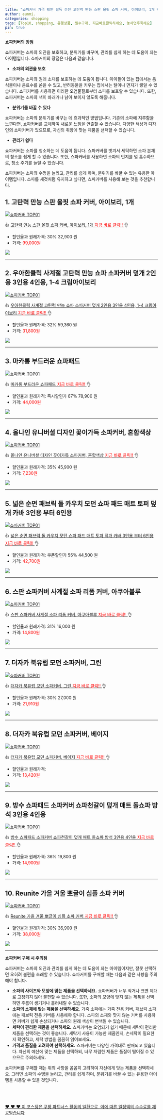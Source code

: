 ```yaml
---
title: "쇼파커버 가격 확인 필독 추천 고탄력 만능 스판 올핏 쇼파 커버, 아이보리, 1개 비교 장점 구매가이드"
author: eunmi.
categories: shopping
tags: [Top10, shopping, 유행상품, 필수구매, 지금바로클릭하세요, 놓치면후회해요]
pin: true
---
```

**쇼파커버의 장점**

쇼파커버는 소파의 외관을 보호하고, 분위기를 바꾸며, 관리를 쉽게 하는 데 도움이 되는 아이템입니다. 쇼파커버의 장점은 다음과 같습니다.

* **소파의 외관을 보호**

쇼파커버는 소파의 원래 소재를 보호하는 데 도움이 됩니다. 아이들이 있는 집에서는 음식물이나 음료수를 쏟을 수 있고, 반려동물을 키우는 집에서는 털이나 먼지가 쌓일 수 있습니다. 쇼파커버를 사용하면 이러한 오염물질로부터 소파를 보호할 수 있습니다. 또한, 쇼파커버는 소파의 색이 바래거나 낡아 보이지 않도록 해줍니다.

* **분위기를 바꿀 수 있다**

쇼파커버는 소파의 분위기를 바꾸는 데 효과적인 방법입니다. 기존의 소파에 지루함을 느낀다면, 쇼파커버를 교체하여 새로운 느낌을 연출할 수 있습니다. 다양한 색상과 디자인의 쇼파커버가 있으므로, 자신의 취향에 맞는 제품을 선택할 수 있습니다.

* **관리가 쉽다**

쇼파커버는 소파를 청소하는 데 도움이 됩니다. 쇼파커버를 벗겨서 세탁하면 소파 본체의 청소를 쉽게 할 수 있습니다. 또한, 쇼파커버를 사용하면 소파의 먼지를 덜 흡수하므로, 청소 주기를 늘릴 수 있습니다.

쇼파커버는 소파의 수명을 늘리고, 관리를 쉽게 하며, 분위기를 바꿀 수 있는 유용한 아이템입니다. 소파를 새것처럼 유지하고 싶다면, 쇼파커버를 사용해 보는 것을 추천합니다.

   

## 1. 고탄력 만능 스판 올핏 쇼파 커버, 아이보리, 1개

[![쇼파커버 TOP01](https://thumbnail8.coupangcdn.com/thumbnails/remote/230x230ex/image/retail/images/446456166167808-11788f3f-f0d7-4068-ab10-a17030d187ed.jpg)](https://link.coupang.com/re/AFFSDP?lptag=AF3617701&subid=GithubCoopas&pageKey=7201023890&traceid=V0-153&itemId=18202379359&vendorItemId=85350798468)


👍 [고탄력 만능 스판 올핏 쇼파 커버, 아이보리, 1개 <font color=red> 지금 바로 클릭!! </font> ](https://link.coupang.com/re/AFFSDP?lptag=AF3617701&subid=GithubCoopas&pageKey=7201023890&traceid=V0-153&itemId=18202379359&vendorItemId=85350798468) 👌 


- 할인율과 원래가격: 30%  32,900   원
- 가격: <span style='color:red'>99,000원</span>

[![](/discount_price.png)](https://link.coupang.com/re/AFFSDP?lptag=AF3617701&subid=GithubCoopas&pageKey=7201023890&traceid=V0-153&itemId=18202379359&vendorItemId=85350798468)

---


   

## 2. 우아한클릭 사계절 고탄력 만능 쇼파 소파커버 덮개 2인용 3인용 4인용, 1-4 크림아이보리

[![쇼파커버 TOP01](https://thumbnail8.coupangcdn.com/thumbnails/remote/230x230ex/image/vendor_inventory/8973/bab0c7cfa99cf3a8c4f1323bf191f03510702065d3c88e60ef41092194e0.jpg)](https://link.coupang.com/re/AFFSDP?lptag=AF3617701&subid=GithubCoopas&pageKey=1467466758&traceid=V0-153&itemId=2523751331&vendorItemId=72130366099)


👍 [우아한클릭 사계절 고탄력 만능 쇼파 소파커버 덮개 2인용 3인용 4인용, 1-4 크림아이보리 <font color=red> 지금 바로 클릭!! </font> ](https://link.coupang.com/re/AFFSDP?lptag=AF3617701&subid=GithubCoopas&pageKey=1467466758&traceid=V0-153&itemId=2523751331&vendorItemId=72130366099) 👌 


- 할인율과 원래가격: 32%  59,360   원
- 가격: <span style='color:red'>31,800원</span>

[![](/discount_price.png)](https://link.coupang.com/re/AFFSDP?lptag=AF3617701&subid=GithubCoopas&pageKey=1467466758&traceid=V0-153&itemId=2523751331&vendorItemId=72130366099)

---


   

## 3. 마카롱 부드러운 쇼파패드

[![쇼파커버 TOP01](https://thumbnail10.coupangcdn.com/thumbnails/remote/230x230ex/image/rs_quotation_api/qhw20lq2/2ee8672128db42de81bc738d1a80e07c.jpg)](https://link.coupang.com/re/AFFSDP?lptag=AF3617701&subid=GithubCoopas&pageKey=5258370892&traceid=V0-153&itemId=7465141363&vendorItemId=74755987624)


👍 [마카롱 부드러운 쇼파패드 <font color=red> 지금 바로 클릭!! </font> ](https://link.coupang.com/re/AFFSDP?lptag=AF3617701&subid=GithubCoopas&pageKey=5258370892&traceid=V0-153&itemId=7465141363&vendorItemId=74755987624) 👌 


- 할인율과 원래가격: 즉시할인가 67%  78,900   원
- 가격: <span style='color:red'>44,000원</span>

[![](/discount_price.png)](https://link.coupang.com/re/AFFSDP?lptag=AF3617701&subid=GithubCoopas&pageKey=5258370892&traceid=V0-153&itemId=7465141363&vendorItemId=74755987624)

---


   

## 4. 올나인 유니버셜 디자인 꽃이가득 소파커버, 혼합색상

[![쇼파커버 TOP01](https://thumbnail8.coupangcdn.com/thumbnails/remote/230x230ex/image/retail/images/2020/09/25/11/0/7a14ec5b-577c-40b8-b47e-c3a1d012c8ce.jpg)](https://link.coupang.com/re/AFFSDP?lptag=AF3617701&subid=GithubCoopas&pageKey=2159137864&traceid=V0-153&itemId=3667692408&vendorItemId=71653101567)


👍 [올나인 유니버셜 디자인 꽃이가득 소파커버, 혼합색상 <font color=red> 지금 바로 클릭!! </font> ](https://link.coupang.com/re/AFFSDP?lptag=AF3617701&subid=GithubCoopas&pageKey=2159137864&traceid=V0-153&itemId=3667692408&vendorItemId=71653101567) 👌 


- 할인율과 원래가격: 35%  45,900   원
- 가격: <span style='color:red'>7,230원</span>

[![](/discount_price.png)](https://link.coupang.com/re/AFFSDP?lptag=AF3617701&subid=GithubCoopas&pageKey=2159137864&traceid=V0-153&itemId=3667692408&vendorItemId=71653101567)

---


   

## 5. 넓은 순면 패브릭 돌 카우치 모던 쇼파 패드 매트 토퍼 덮개 카바 3인용 부터 6인용

[![쇼파커버 TOP01](https://thumbnail7.coupangcdn.com/thumbnails/remote/230x230ex/image/vendor_inventory/73ce/4c23af959237734cba34296951d7aed9de16988d2a39add90199f89a6a6a.jpg)](https://link.coupang.com/re/AFFSDP?lptag=AF3617701&subid=GithubCoopas&pageKey=7444691689&traceid=V0-153&itemId=19367414503&vendorItemId=86480294705)


👍 [넓은 순면 패브릭 돌 카우치 모던 쇼파 패드 매트 토퍼 덮개 카바 3인용 부터 6인용 <font color=red> 지금 바로 클릭!! </font> ](https://link.coupang.com/re/AFFSDP?lptag=AF3617701&subid=GithubCoopas&pageKey=7444691689&traceid=V0-153&itemId=19367414503&vendorItemId=86480294705) 👌 


- 할인율과 원래가격: 쿠폰할인가 55%  44,500   원
- 가격: <span style='color:red'>42,700원</span>

[![](/discount_price.png)](https://link.coupang.com/re/AFFSDP?lptag=AF3617701&subid=GithubCoopas&pageKey=7444691689&traceid=V0-153&itemId=19367414503&vendorItemId=86480294705)

---


   

## 6. 스판 쇼파커버 사계절 소파 리폼 커버, 아쿠아블루

[![쇼파커버 TOP01](https://thumbnail10.coupangcdn.com/thumbnails/remote/230x230ex/image/vendor_inventory/9b9e/dce87240f04dd95e457050c11cfd1a6cdc0306249b9eec628c2ca5121e02.jpg)](https://link.coupang.com/re/AFFSDP?lptag=AF3617701&subid=GithubCoopas&pageKey=7223976823&traceid=V0-153&itemId=18313676839&vendorItemId=85330767886)


👍 [스판 쇼파커버 사계절 소파 리폼 커버, 아쿠아블루 <font color=red> 지금 바로 클릭!! </font> ](https://link.coupang.com/re/AFFSDP?lptag=AF3617701&subid=GithubCoopas&pageKey=7223976823&traceid=V0-153&itemId=18313676839&vendorItemId=85330767886) 👌 


- 할인율과 원래가격: 31%  16,000   원
- 가격: <span style='color:red'>14,800원</span>

[![](/discount_price.png)](https://link.coupang.com/re/AFFSDP?lptag=AF3617701&subid=GithubCoopas&pageKey=7223976823&traceid=V0-153&itemId=18313676839&vendorItemId=85330767886)

---


   

## 7. 더자카 북유럽 모던 소파커버, 그린

[![쇼파커버 TOP01](https://thumbnail7.coupangcdn.com/thumbnails/remote/230x230ex/image/rs_quotation_api/8oijfov3/1bf614d4cb85452090e88e8d2c1767c7.jpg)](https://link.coupang.com/re/AFFSDP?lptag=AF3617701&subid=GithubCoopas&pageKey=6299248270&traceid=V0-153&itemId=13016504305&vendorItemId=80924248154)


👍 [더자카 북유럽 모던 소파커버, 그린 <font color=red> 지금 바로 클릭!! </font> ](https://link.coupang.com/re/AFFSDP?lptag=AF3617701&subid=GithubCoopas&pageKey=6299248270&traceid=V0-153&itemId=13016504305&vendorItemId=80924248154) 👌 


- 할인율과 원래가격: 30%  27,000   원
- 가격: <span style='color:red'>21,910원</span>

[![](/discount_price.png)](https://link.coupang.com/re/AFFSDP?lptag=AF3617701&subid=GithubCoopas&pageKey=6299248270&traceid=V0-153&itemId=13016504305&vendorItemId=80924248154)

---


   

## 8. 더자카 북유럽 모던 소파커버, 베이지

[![쇼파커버 TOP01](https://thumbnail7.coupangcdn.com/thumbnails/remote/230x230ex/image/rs_quotation_api/rezbnj93/c998472dc3a445eba89c0f512c1a9f91.jpg)](https://link.coupang.com/re/AFFSDP?lptag=AF3617701&subid=GithubCoopas&pageKey=6299248270&traceid=V0-153&itemId=13016504282&vendorItemId=80924248238)


👍 [더자카 북유럽 모던 소파커버, 베이지 <font color=red> 지금 바로 클릭!! </font> ](https://link.coupang.com/re/AFFSDP?lptag=AF3617701&subid=GithubCoopas&pageKey=6299248270&traceid=V0-153&itemId=13016504282&vendorItemId=80924248238) 👌 


- 할인율과 원래가격: 
- 가격: <span style='color:red'>13,420원</span>

[![](/discount_price.png)](https://link.coupang.com/re/AFFSDP?lptag=AF3617701&subid=GithubCoopas&pageKey=6299248270&traceid=V0-153&itemId=13016504282&vendorItemId=80924248238)

---


   

## 9. 방수 쇼파패드 소파커버 쇼파천갈이 덮개 매트 돌쇼파 방석 3인용 4인용

[![쇼파커버 TOP01](https://thumbnail9.coupangcdn.com/thumbnails/remote/230x230ex/image/vendor_inventory/a026/3ecdd7dc341961c43701bcce4130431ec80c2d10e794310b900797cd25f5.jpg)](https://link.coupang.com/re/AFFSDP?lptag=AF3617701&subid=GithubCoopas&pageKey=6919397179&traceid=V0-153&itemId=16703580866&vendorItemId=85766737166)


👍 [방수 쇼파패드 소파커버 쇼파천갈이 덮개 매트 돌쇼파 방석 3인용 4인용 <font color=red> 지금 바로 클릭!! </font> ](https://link.coupang.com/re/AFFSDP?lptag=AF3617701&subid=GithubCoopas&pageKey=6919397179&traceid=V0-153&itemId=16703580866&vendorItemId=85766737166) 👌 


- 할인율과 원래가격: 36%  19,800   원
- 가격: <span style='color:red'>14,900원</span>

[![](/discount_price.png)](https://link.coupang.com/re/AFFSDP?lptag=AF3617701&subid=GithubCoopas&pageKey=6919397179&traceid=V0-153&itemId=16703580866&vendorItemId=85766737166)

---


   

## 10. Reunite 가을 겨울 뽀글이 심플 소파 커버

[![쇼파커버 TOP01](https://thumbnail6.coupangcdn.com/thumbnails/remote/230x230ex/image/vendor_inventory/0ef2/8569fd67504dd76ec3e5cfe35099ef428cf6cd4681e550c7a232376e7029.jpg)](https://link.coupang.com/re/AFFSDP?lptag=AF3617701&subid=GithubCoopas&pageKey=7608594781&traceid=V0-153&itemId=20145299262&vendorItemId=87427259499)


👍 [Reunite 가을 겨울 뽀글이 심플 소파 커버 <font color=red> 지금 바로 클릭!! </font> ](https://link.coupang.com/re/AFFSDP?lptag=AF3617701&subid=GithubCoopas&pageKey=7608594781&traceid=V0-153&itemId=20145299262&vendorItemId=87427259499) 👌 


- 할인율과 원래가격: 30%  36,900   원
- 가격: <span style='color:red'>38,000원</span>

[![](/discount_price.png)](https://link.coupang.com/re/AFFSDP?lptag=AF3617701&subid=GithubCoopas&pageKey=7608594781&traceid=V0-153&itemId=20145299262&vendorItemId=87427259499)

---
**쇼파커버 구매 시 주의점**

쇼파커버는 소파의 외관과 관리를 쉽게 하는 데 도움이 되는 아이템이지만, 잘못 선택하면 오히려 불편을 초래할 수 있습니다. 쇼파커버를 구매할 때는 다음과 같은 사항을 주의해야 합니다.

* **소파의 사이즈와 모양에 맞는 제품을 선택하세요.** 쇼파커버가 너무 작거나 크면 제대로 고정되지 않아 불편할 수 있습니다. 또한, 소파의 모양에 맞지 않는 제품을 선택하면 주름이 생기거나 흘러내릴 수 있습니다.
* **소파의 소재에 맞는 제품을 선택하세요.** 가죽 소파에는 가죽 전용 커버, 패브릭 소파에는 패브릭 전용 커버를 사용해야 합니다. 소파의 소재와 맞지 않는 커버를 사용하면 커버가 쉽게 손상되거나 소파의 원래 색상이 변색될 수 있습니다.
* **세탁이 편리한 제품을 선택하세요.** 쇼파커버는 오염되기 쉽기 때문에 세탁이 편리한 제품을 선택하는 것이 좋습니다. 세탁기 사용이 가능한 제품인지, 손세탁이 필요한지 확인하고, 세탁 방법을 꼼꼼히 읽어보세요.
* **가격과 품질을 고려하여 선택하세요.** 쇼파커버는 다양한 가격대로 판매되고 있습니다. 자신의 예산에 맞는 제품을 선택하되, 너무 저렴한 제품은 품질이 떨어질 수 있으므로 주의하세요.

쇼파커버를 구매할 때는 위의 사항을 꼼꼼히 고려하여 자신에게 맞는 제품을 선택하세요. 그러면 소파의 수명을 늘리고, 관리를 쉽게 하며, 분위기를 바꿀 수 있는 유용한 아이템을 사용할 수 있을 것입니다.<br><br><br><br><br> [ ❤ ❤ ❤ 이 포스팅은 쿠팡 파트너스 활동의 일환으로, 이에 따른 일정액의 수수료를 제공받습니다](https://link.coupang.com/a/bcEFyh)